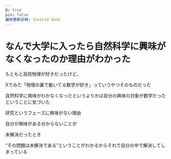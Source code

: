 ```yaml
---
Q: true
pin: false
最終更新日時: Invalid date
---
```

# なんで大学に入ったら自然科学に興味がなくなったのか理由がわかった

もともと高校物理が好きだったけど、

Xでみた「物理の裏で動いてる数学が好き」っていうやつそのものだった

自然科学に興味がわかなくなったというよりかは自分の興味の対象が数学だったということに気づいた

研究というフェーズに興味がない理由

自分が興味がある分からないことが

未解決だったとき

“その問題は未解決である”ということがわかるからそれで自分の中で解決してしまっている